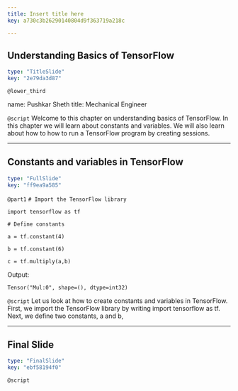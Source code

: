 ```yaml
---
title: Insert title here
key: a730c3b26290140804d9f363719a218c

---
```

## Understanding Basics of TensorFlow

```yaml
type: "TitleSlide"
key: "2e79da3d87"
```

`@lower_third`

name: Pushkar Sheth
title: Mechanical Engineer


`@script`
Welcome to this chapter on understanding basics of TensorFlow. In this chapter we will learn about constants and variables. We will also learn about how to how to run a TensorFlow program by creating sessions.


---
## Constants and variables in TensorFlow

```yaml
type: "FullSlide"
key: "ff9ea9a585"
```

`@part1`
```# Import the TensorFlow library```

```import tensorflow as tf```

```# Define constants```

```a = tf.constant(4)```

```b = tf.constant(6)```

```c = tf.multiply(a,b)```

Output:

```Tensor("Mul:0", shape=(), dtype=int32)```


`@script`
Let us look at how to create constants and variables in TensorFlow.
First, we import the TensorFlow library by writing import tensorflow as tf.
Next, we  define two constants, a and b,


---
## Final Slide

```yaml
type: "FinalSlide"
key: "ebf58194f0"
```

`@script`


